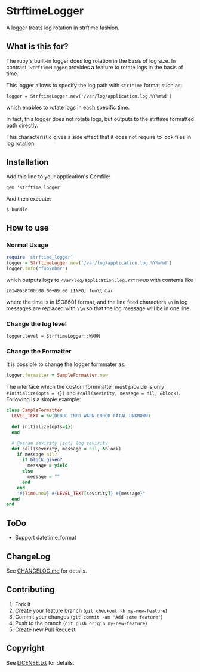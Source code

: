 # StrftimeLogger

A logger treats log rotation in strftime fashion.

## What is this for?

The ruby's built-in logger does log rotation in the basis of log size.
In contrast, `StrftimeLogger` provides a feature to rotate logs in the basis of time.

This logger allows to specify the log path with `strftime` format such as:

```
logger = StrftimeLogger.new('/var/log/application.log.%Y%m%d')
```

which enables to rotate logs in each specific time.

In fact, this logger does not rotate logs, but outputs to the strftime formatted path directly. 

This characteristic gives a side effect that it does not require to lock files in log rotation. 

## Installation

Add this line to your application's Gemfile:

    gem 'strftime_logger'

And then execute:

    $ bundle

## How to use

### Normal Usage

```ruby
require 'strftime_logger'
logger = StrftimeLogger.new('/var/log/application.log.%Y%m%d')
logger.info("foo\nbar")
```

which outputs logs to `/var/log/application.log.YYYYMMDD` with contents like

```
20140630T00:00:00+09:00 [INFO] foo\\nbar
```

where the time is in ISO8601 format, and the line feed characters `\n` in log messages
are replaced with `\\n` so that the log message will be in one line.

### Change the log level

```
logger.level = StrftimeLogger::WARN
```

### Change the Formatter

It is possible to change the logger formmater as:

```ruby
logger.formatter = SampleFormatter.new
```

The interface which the costom formmatter must provide is only `#initialize(opts = {})` and `#call(sevirity, message = nil, &block)`. Following is a simple example:

```ruby
class SampleFormatter
  LEVEL_TEXT = %w(DEBUG INFO WARN ERROR FATAL UNKNOWN)

  def initialize(opts={})
  end

  # @param sevirity [int] log sevirity
  def call(severity, message = nil, &block)
    if message.nil?
      if block_given?
        message = yield
      else
        message = ""
      end
    end
    "#{Time.now} #{LEVEL_TEXT[sevirity]} #{message}"
  end
end
```

## ToDo

* Support datetime_format

## ChangeLog

See [CHANGELOG.md](CHANGELOG.md) for details.

## Contributing

1. Fork it
2. Create your feature branch (`git checkout -b my-new-feature`)
3. Commit your changes (`git commit -am 'Add some feature'`)
4. Push to the branch (`git push origin my-new-feature`)
5. Create new [Pull Request](../../pull/new/master)

## Copyright

See [LICENSE.txt](LICENSE.txt) for details.

